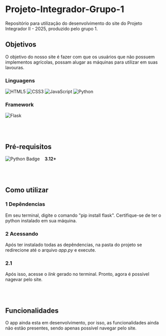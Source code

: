 # Projeto-Integrador-Grupo-1
Repositório para utilização do desenvolvimento do site do Projeto Integrador II - 2025, produzido pelo grupo 1.

## Objetivos
O objetivo do nosso site é fazer com que os usuários que não possuem implementos agrícolas, possam alugar as máquinas para utilizar em suas lavouras. 

### Linguagens
![HTML5](https://img.shields.io/badge/html5-%23E34F26.svg?style=for-the-badge&logo=html5&logoColor=white)
![CSS3](https://img.shields.io/badge/css3-%231572B6.svg?style=for-the-badge&logo=css3&logoColor=white)
![JavaScript](https://img.shields.io/badge/javascript-%23323330.svg?style=for-the-badge&logo=javascript&logoColor=%23F7DF1E)
![Python](https://img.shields.io/badge/python-3670A0?style=for-the-badge&logo=python&logoColor=ffdd54)

### Framework
![Flask](https://img.shields.io/badge/flask-%23000.svg?style=for-the-badge&logo=flask&logoColor=white)

<br>
<br>


## **Pré-requisitos**
<p style="align-items: center; display: flex">
    <img src="https://img.shields.io/badge/python-3670A0?style=for-the-badge&logo=python&logoColor=ffdd54" alt="Python Badge">
    &nbsp;&nbsp;&nbsp;&nbsp;<strong>3.12+</strong><br>
</p>


<br>
<br>


## **Como utilizar**


### **1** Depêndencias
Em seu terminal, digite o comando "pip install flask". Certifique-se de ter o python instalado em sua máquina.


### **2** Acessando
Após ter instalado todas as depêndencias, na pasta do projeto se redirecione até o arquivo *app.py* e execute.

### **2.1** 
Após isso, acesse o *link* gerado no terminal. Pronto, agora é possível nagevar pelo site.

<br><br>

## **Funcionalidades**
O app ainda esta em desenvolvimento, por isso, as funcionalidades ainda não estão presentes, sendo apenas possível navegar pelo site.


